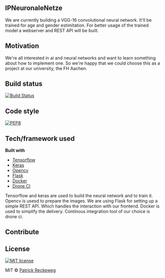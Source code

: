 ## IPNeuronaleNetze

We are currently building a VGG-16 convolutional neural network. It'll be trained for age and gender estimitation.
For better usage of the trained model a webserver and REST API will be built.


## Motivation

We're all interested in ai and neural networks and want to learn something about how to implement one.
So we're happy that we could choose this as a project at our university, the FH Aachen.


## Build status

[![Build Status](http://136.243.36.114/api/badges/paeti/IPNeuronaleNetze/status.svg)](https://drone.io)


## Code style

[![PEP8](https://img.shields.io/badge/code%20style-pep8-orange.svg)](https://www.python.org/dev/peps/pep-0008/)


## Tech/framework used

<b>Built with</b>
- [Tensorflow](https://www.tensorflow.org/)
- [Keras](https://keras.io/)
- [Opencv](https://opencv.org/)
- [Flask](http://flask.pocoo.org/)
- [Docker](https://www.docker.com/)
- [Drone CI](https://drone.io/)

Tensorflow and keras are used to build the neural network and to train it.
Opencv is usesd to prepare the images.
We are using Flask for setting up a simple REST API. Which handles the interaction with our frontend.
Docker is used to simplify the delivery.
Continous integration tool of our choice is drone ci.


## Contribute

<!-- Let people know how they can contribute into your project. A [contributing guideline](https://github.com/zulip/zulip-electron/blob/master/CONTRIBUTING.md) will be a big plus. -->


## License

[![MIT license](https://img.shields.io/badge/License-MIT-blue.svg)](https://lbesson.mit-license.org/)

MIT © [Patrick Reckeweg]()
